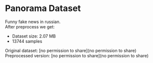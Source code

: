 
Panorama Dataset
================
  
Funny fake news in russian.  
After preprocess we get:
- Dataset size: 2.07 MB
- 13744 samples
  
Original dataset: [no permission to share](no permission to share)  
Preprocessed version: [no permission to share](no permission to share)